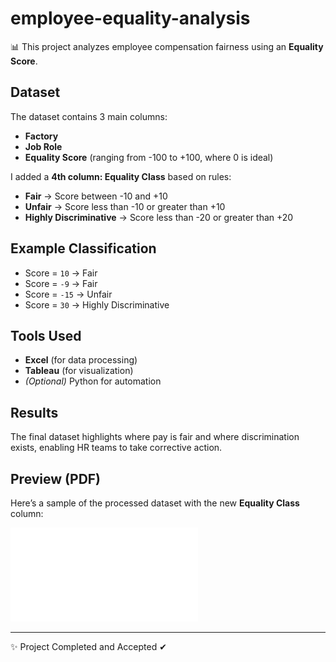 # employee-equality-analysis

📊 This project analyzes employee compensation fairness using an **Equality Score**.

## Dataset
The dataset contains 3 main columns:
- **Factory**
- **Job Role**
- **Equality Score** (ranging from -100 to +100, where 0 is ideal)

I added a **4th column: Equality Class** based on rules:

- **Fair** → Score between -10 and +10  
- **Unfair** → Score less than -10 or greater than +10  
- **Highly Discriminative** → Score less than -20 or greater than +20  

## Example Classification
- Score = `10` → Fair  
- Score = `-9` → Fair  
- Score = `-15` → Unfair  
- Score = `30` → Highly Discriminative  

## Tools Used
- **Excel** (for data processing)  
- **Tableau** (for visualization)  
- *(Optional)* Python for automation  

## Results
The final dataset highlights where pay is fair and where discrimination exists, enabling HR teams to take corrective action.

## Preview (PDF)

Here’s a sample of the processed dataset with the new **Equality Class** column:

![Equality Table Sample](projectexcel.pdf)

---
✨ Project Completed and Accepted ✔

